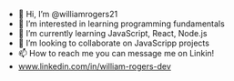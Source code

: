 - 👋 Hi, I’m @williamrogers21
- 👀 I’m interested in learning programming fundamentals   
- 🌱 I’m currently learning JavaScript, React, Node.js 
- 💞️ I’m looking to collaborate on JavaScripp projects 
- 📫 How to reach me you can message me on Linkin!
- www.linkedin.com/in/william-rogers-dev

<!---
williamrogers21/williamrogers21 is a ✨ special ✨ repository because its `README.md` (this file) appears on your GitHub profile.
You can click the Preview link to take a look at your changes.
--->
